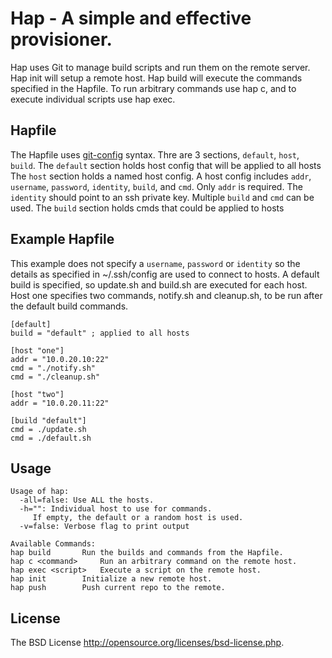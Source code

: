 # Hap - A simple and effective provisioner.

Hap uses Git to manage build scripts and run them on the remote server.
Hap init will setup a remote host. Hap build will execute the commands specified in the Hapfile. To run arbitrary commands use hap c, and to execute individual scripts use hap exec.

## Hapfile
The Hapfile uses [git-config](http://git-scm.com/docs/git-config#_syntax) syntax. Thre are 3 sections, `default`, `host`, `build`.
The `default` section holds host config that will be applied to all hosts
The `host` section holds a named host config. A host config includes `addr`, `username`, `password`, `identity`, `build`, and `cmd`. Only `addr` is required. The `identity` should point to an ssh private key. Multiple `build` and `cmd` can be used.
The `build` section holds cmds that could be applied to hosts

## Example Hapfile
This example does not specify a `username`, `password` or `identity` so the details as specified in ~/.ssh/config are used to connect to hosts.
A default build is specified, so update.sh and build.sh are executed for each host.
Host one specifies two commands, notify.sh and cleanup.sh, to be run after the default build commands.

	[default]
	build = "default" ; applied to all hosts

	[host "one"]
	addr = "10.0.20.10:22"
	cmd = "./notify.sh"
	cmd = "./cleanup.sh"

	[host "two"]
	addr = "10.0.20.11:22"

	[build "default"]
	cmd = ./update.sh
	cmd = ./default.sh


## Usage
	Usage of hap:
	  -all=false: Use ALL the hosts.
	  -h="": Individual host to use for commands.
		 If empty, the default or a random host is used.
	  -v=false: Verbose flag to print output

	Available Commands:
	hap build		Run the builds and commands from the Hapfile.
	hap c <command>		Run an arbitrary command on the remote host.
	hap exec <script>	Execute a script on the remote host.
	hap init		Initialize a new remote host.
	hap push		Push current repo to the remote.

## License
The BSD License http://opensource.org/licenses/bsd-license.php.
